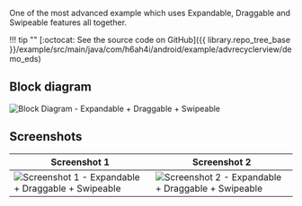 One of the most advanced example which uses Expandable, Draggable and Swipeable features all together.


!!! tip ""
    [:octocat: See the source code on GitHub]({{ library.repo_tree_base }}/example/src/main/java/com/h6ah4i/android/example/advrecyclerview/demo_eds)

## Block diagram

![Block Diagram - Expandable + Draggable + Swipeable](../images/block-diagram-expand-drag-drop-swipe.png)

## Screenshots

| Screenshot 1 | Screenshot 2 |
|--------------|--------------|
| ![Screenshot 1 - Expandable + Draggable + Swipeable](../images/example/advanced-expandable-draggable-section-1.png) | ![Screenshot 2 - Expandable + Draggable + Swipeable](../images/example/advanced-expandable-draggable-section-2.png) |
